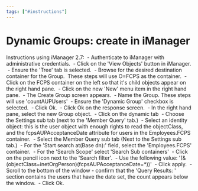 ```yaml
---
tags: ["#instructions"]
---
```

# Dynamic Groups: create in iManager

Instructions using iManager 2.7:
 - Authenticate to iManager with administrative credentials.
 - Click on the 'View Objects' button in iManager.
 - Ensure the 'Tree' tab is selected.
 - Browse for the desired destination container for the Group.  These steps will use O=FCPS as the container.
 - Click on the FCPS container on the left so that it's child objects appear on the right hand pane.
 - Click on the new 'New' menu item in the right hand pane.
 - The Create Group screen appears.
 - Name the Group. These steps will use 'countAUPUsers'
 - Ensure the 'Dynamic Group' checkbox is selected.
 - Click Ok.
 - Click Ok on the response screen.
 - In the right hand pane, select the new Group object.
 - Click on the dynamic tab
 - Choose the Settings sub tab (next to the 'Member Query' tab.)
 - Select an identity object: this is the user object with enough rights to read the objectClass, and the fcpsAUPAcceptanceDate attribute for users in the Employees.FCPS container.
 - Select the Member Query sub tab (Next to the Settings sub tab.)
 - For the 'Start search at(Base dn):' field, select the 'Employees.FCPS' container.
 - For the 'Search Scope' select 'Search Sub containers'
 - Click on the pencil icon next to the 'Search filter'.
 - Use the following value: '(&(objectClass=inetOrgPerson)(fcpsAUPAcceptanceDate=\*))'
 - Click apply.
 - Scroll to the bottom of the window - confirm that the 'Query Results: ' section contains the users that have the date set, the count appears below the window.
 - Click Ok.
